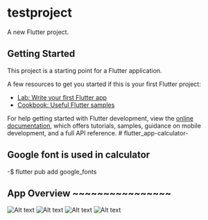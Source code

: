 # testproject

A new Flutter project.

## Getting Started

This project is a starting point for a Flutter application.

A few resources to get you started if this is your first Flutter project:

- [Lab: Write your first Flutter app](https://docs.flutter.dev/get-started/codelab)
- [Cookbook: Useful Flutter samples](https://docs.flutter.dev/cookbook)

For help getting started with Flutter development, view the
[online documentation](https://docs.flutter.dev/), which offers tutorials,
samples, guidance on mobile development, and a full API reference.
#   f l u t t e r _ a p p - c a l c u l a t o r - 
 
 
## Google font is used in calculator
-$ flutter pub add google_fonts

## App Overview ~~~~~~~~~~~~~~~~
![Alt text](assets/readme/home.png "Home Screen")
![Alt text](assets/readme/drawer.png "Home Screen")
![Alt text](assets/readme/calculator.png "Home Screen")
![Alt text](assets/readme/function.png "Home Screen")